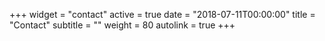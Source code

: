 +++
widget = "contact"
active = true
date = "2018-07-11T00:00:00"
title = "Contact"
subtitle = ""
weight = 80
autolink = true
+++
